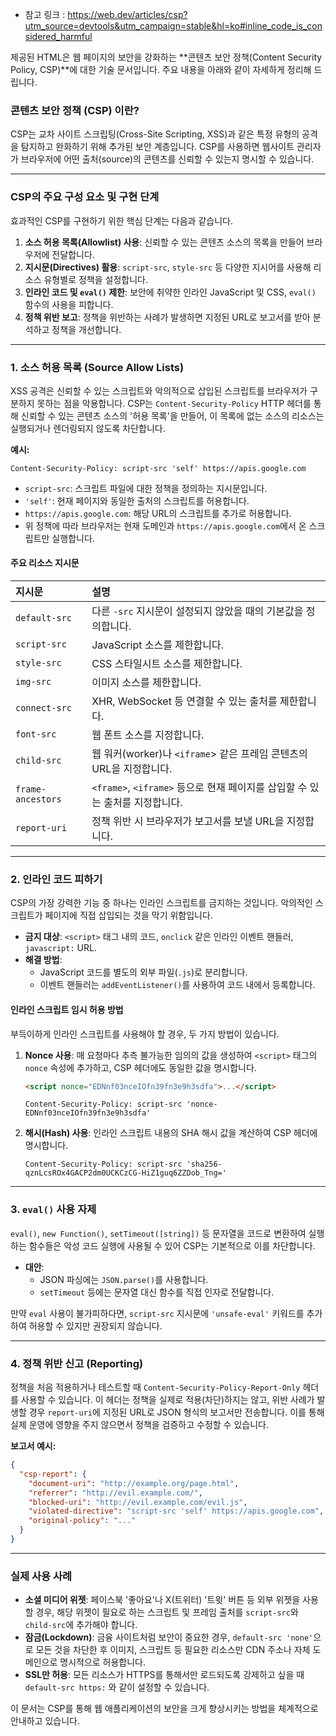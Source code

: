 - 참고 링크 : https://web.dev/articles/csp?utm_source=devtools&utm_campaign=stable&hl=ko#inline_code_is_considered_harmful


제공된 HTML은 웹 페이지의 보안을 강화하는 **콘텐츠 보안 정책(Content Security Policy, CSP)**에 대한 기술 문서입니다. 주요 내용을 아래와 같이 자세하게 정리해 드립니다.

### 콘텐츠 보안 정책 (CSP) 이란?

CSP는 교차 사이트 스크립팅(Cross-Site Scripting, XSS)과 같은 특정 유형의 공격을 탐지하고 완화하기 위해 추가된 보안 계층입니다. CSP를 사용하면 웹사이트 관리자가 브라우저에 어떤 출처(source)의 콘텐츠를 신뢰할 수 있는지 명시할 수 있습니다.

---

### CSP의 주요 구성 요소 및 구현 단계

효과적인 CSP를 구현하기 위한 핵심 단계는 다음과 같습니다.

1.  **소스 허용 목록(Allowlist) 사용**: 신뢰할 수 있는 콘텐츠 소스의 목록을 만들어 브라우저에 전달합니다.
2.  **지시문(Directives) 활용**: `script-src`, `style-src` 등 다양한 지시어를 사용해 리소스 유형별로 정책을 설정합니다.
3.  **인라인 코드 및 `eval()` 제한**: 보안에 취약한 인라인 JavaScript 및 CSS, `eval()` 함수의 사용을 피합니다.
4.  **정책 위반 보고**: 정책을 위반하는 사례가 발생하면 지정된 URL로 보고서를 받아 분석하고 정책을 개선합니다.

---

### 1. 소스 허용 목록 (Source Allow Lists)

XSS 공격은 신뢰할 수 있는 스크립트와 악의적으로 삽입된 스크립트를 브라우저가 구분하지 못하는 점을 악용합니다. CSP는 `Content-Security-Policy` HTTP 헤더를 통해 신뢰할 수 있는 콘텐츠 소스의 '허용 목록'을 만들어, 이 목록에 없는 소스의 리소스는 실행되거나 렌더링되지 않도록 차단합니다.

**예시:**
```http
Content-Security-Policy: script-src 'self' https://apis.google.com
```
*   `script-src`: 스크립트 파일에 대한 정책을 정의하는 지시문입니다.
*   `'self'`: 현재 페이지와 동일한 출처의 스크립트를 허용합니다.
*   `https://apis.google.com`: 해당 URL의 스크립트를 추가로 허용합니다.
*   위 정책에 따라 브라우저는 현재 도메인과 `https://apis.google.com`에서 온 스크립트만 실행합니다.

#### **주요 리소스 지시문**

| 지시문 | 설명 |
| :--- | :--- |
| `default-src` | 다른 `-src` 지시문이 설정되지 않았을 때의 기본값을 정의합니다. |
| `script-src` | JavaScript 소스를 제한합니다. |
| `style-src` | CSS 스타일시트 소스를 제한합니다. |
| `img-src` | 이미지 소스를 제한합니다. |
| `connect-src` | XHR, WebSocket 등 연결할 수 있는 출처를 제한합니다. |
| `font-src` | 웹 폰트 소스를 지정합니다. |
| `child-src` | 웹 워커(worker)나 `<iframe`> 같은 프레임 콘텐츠의 URL을 지정합니다. |
| `frame-ancestors` | `<frame>`, `<iframe>` 등으로 현재 페이지를 삽입할 수 있는 출처를 지정합니다. |
| `report-uri` | 정책 위반 시 브라우저가 보고서를 보낼 URL을 지정합니다. |

---

### 2. 인라인 코드 피하기

CSP의 가장 강력한 기능 중 하나는 인라인 스크립트를 금지하는 것입니다. 악의적인 스크립트가 페이지에 직접 삽입되는 것을 막기 위함입니다.

*   **금지 대상**: `<script>` 태그 내의 코드, `onclick` 같은 인라인 이벤트 핸들러, `javascript:` URL.
*   **해결 방법**:
    *   JavaScript 코드를 별도의 외부 파일(`.js`)로 분리합니다.
    *   이벤트 핸들러는 `addEventListener()`를 사용하여 코드 내에서 등록합니다.

#### **인라인 스크립트 임시 허용 방법**

부득이하게 인라인 스크립트를 사용해야 할 경우, 두 가지 방법이 있습니다.

1.  **Nonce 사용**: 매 요청마다 추측 불가능한 임의의 값을 생성하여 `<script>` 태그의 `nonce` 속성에 추가하고, CSP 헤더에도 동일한 값을 명시합니다.
    ```html
    <script nonce="EDNnf03nceIOfn39fn3e9h3sdfa">...</script>
    ```
    ```http
    Content-Security-Policy: script-src 'nonce-EDNnf03nceIOfn39fn3e9h3sdfa'
    ```

2.  **해시(Hash) 사용**: 인라인 스크립트 내용의 SHA 해시 값을 계산하여 CSP 헤더에 명시합니다.
    ```http
    Content-Security-Policy: script-src 'sha256-qznLcsROx4GACP2dm0UCKCzCG-HiZ1guq6ZZDob_Tng='
    ```

---

### 3. `eval()` 사용 자제

`eval()`, `new Function()`, `setTimeout([string])` 등 문자열을 코드로 변환하여 실행하는 함수들은 악성 코드 실행에 사용될 수 있어 CSP는 기본적으로 이를 차단합니다.

*   **대안**:
    *   JSON 파싱에는 `JSON.parse()`를 사용합니다.
    *   `setTimeout` 등에는 문자열 대신 함수를 직접 인자로 전달합니다.

만약 `eval` 사용이 불가피하다면, `script-src` 지시문에 `'unsafe-eval'` 키워드를 추가하여 허용할 수 있지만 권장되지 않습니다.

---

### 4. 정책 위반 신고 (Reporting)

정책을 처음 적용하거나 테스트할 때 `Content-Security-Policy-Report-Only` 헤더를 사용할 수 있습니다. 이 헤더는 정책을 실제로 적용(차단)하지는 않고, 위반 사례가 발생할 경우 `report-uri`에 지정된 URL로 JSON 형식의 보고서만 전송합니다. 이를 통해 실제 운영에 영향을 주지 않으면서 정책을 검증하고 수정할 수 있습니다.

**보고서 예시:**
```json
{
  "csp-report": {
    "document-uri": "http://example.org/page.html",
    "referrer": "http://evil.example.com/",
    "blocked-uri": "http://evil.example.com/evil.js",
    "violated-directive": "script-src 'self' https://apis.google.com",
    "original-policy": "..."
  }
}
```

---

### 실제 사용 사례

*   **소셜 미디어 위젯**: 페이스북 '좋아요'나 X(트위터) '트윗' 버튼 등 외부 위젯을 사용할 경우, 해당 위젯이 필요로 하는 스크립트 및 프레임 출처를 `script-src`와 `child-src`에 추가해야 합니다.
*   **잠금(Lockdown)**: 금융 사이트처럼 보안이 중요한 경우, `default-src 'none'`으로 모든 것을 차단한 후 이미지, 스크립트 등 필요한 리소스만 CDN 주소나 자체 도메인으로 명시적으로 허용합니다.
*   **SSL만 허용**: 모든 리소스가 HTTPS를 통해서만 로드되도록 강제하고 싶을 때 `default-src https:` 와 같이 설정할 수 있습니다.

이 문서는 CSP를 통해 웹 애플리케이션의 보안을 크게 향상시키는 방법을 체계적으로 안내하고 있습니다.